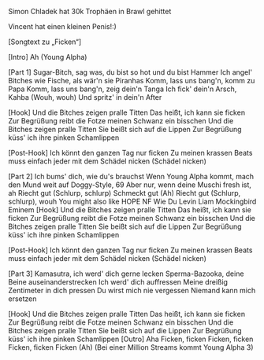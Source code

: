 Simon Chladek  hat 30k Trophäen in Brawl gehittet




















































Vincent hat einen kleinen Penis!:)





[Songtext zu „Ficken“]

[Intro]
Ah (Young Alpha)

[Part 1]
Sugar-Bitch, sag was, du bist so hot und du bist Hammer
Ich angel' Bitches wie Fische, als wär'n sie Piranhas
Komm, lass uns bang'n, komm zu Papa
Komm, lass uns bang'n, zeig dein'n Tanga
Ich fick' dein'n Arsch, Kahba (Wouh, wouh)
Und spritz' in dein'n After

[Hook]
Und die Bitches zeigen pralle Titten
Das heißt, ich kann sie ficken
Zur Begrüßung reibt die Fotze meinen Schwanz ein bisschen
Und die Bitches zeigen pralle Titten
Sie beißt sich auf die Lippen
Zur Begrüßung küss' ich ihre pinken Schamlippen

[Post-Hook]
Ich könnt den ganzen Tag nur ficken
Zu meinen krassen Beats muss einfach jeder mit dem Schädel nicken (Schädel nicken)

[Part 2]
Ich bums' dich, wie du's brauchst
Wenn Young Alpha kommt, mach den Mund weit auf
Doggy-Style, 69
Aber nur, wenn deine Muschi fresh ist, ah
Riecht gut (Schlurp, schlurp)
Schmeckt gut (Ah)
Riecht gut (Schlurp, schlurp), wouh
You might also like
HOPE
NF
Wie Du
Levin Liam
Mockingbird
Eminem
[Hook]
Und die Bitches zeigen pralle Titten
Das heißt, ich kann sie ficken
Zur Begrüßung reibt die Fotze meinen Schwanz ein bisschen
Und die Bitches zeigen pralle Titten
Sie beißt sich auf die Lippen
Zur Begrüßung küss' ich ihre pinken Schamlippen

[Post-Hook]
Ich könnt den ganzen Tag nur ficken
Zu meinen krassen Beats muss einfach jeder mit dem Schädel nicken (Schädel nicken)

[Part 3]
Kamasutra, ich werd' dich gerne lecken
Sperma-Bazooka, deine Beine auseinanderstrecken
Ich werd' dich auffressen
Meine dreißig Zentimeter in dich pressen
Du wirst mich nie vergessen
Niemand kann mich ersetzen

[Hook]
Und die Bitches zeigen pralle Titten
Das heißt, ich kann sie ficken
Zur Begrüßung reibt die Fotze meinen Schwanz ein bisschen
Und die Bitches zeigen pralle Titten
Sie beißt sich auf die Lippen
Zur Begrüßung küss' ich ihre pinken Schamlippen
[Outro]
Aha
Ficken, ficken
Ficken, ficken
Ficken, ficken
Ficken (Ah)
(Bei einer Million Streams kommt Young Alpha 3)
